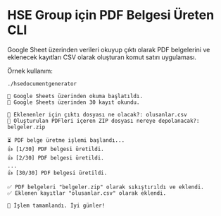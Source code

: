 # HSE Group için PDF Belgesi Üreten CLI

Google Sheet üzerinden verileri okuyup çıktı olarak PDF belgelerini ve eklenecek
kayıtları CSV olarak oluşturan komut satırı uygulaması.

Örnek kullanım:
```
./hsedocumentgenerator

🚀 Google Sheets üzerinden okuma başlatıldı.
📗 Google Sheets üzerinden 30 kayıt okundu.

🤔 Eklenenler için çıktı dosyası ne olacak?: olusanlar.csv
🤔 Oluşturulan PDFleri içeren ZIP dosyası nereye depolanacak?: belgeler.zip

⏳ PDF belge üretme işlemi başlandı...
👍 [1/30] PDF belgesi üretildi.
👍 [2/30] PDF belgesi üretildi.
...
👍 [30/30] PDF belgesi üretildi.

✅ PDF belgeleri "belgeler.zip" olarak sıkıştırıldı ve eklendi.
✅ Eklenen kayıtlar "olusanlar.csv" olarak eklendi.

💫 İşlem tamamlandı. İyi günler!
```
